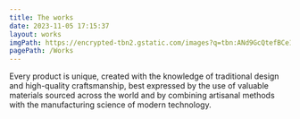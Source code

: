 ```yaml
---
title: The works
date: 2023-11-05 17:15:37
layout: works
imgPath: https://encrypted-tbn2.gstatic.com/images?q=tbn:ANd9GcQtefBCe1epMe9hIWNDnQ0qCPJk3GUFH5hNYSja8CK1_ppqPWtO
pagePath: /Works
---
```


Every product is unique, created with the knowledge of traditional design and high-quality craftsmanship, best expressed by the use of valuable materials sourced across the world and by combining artisanal methods with the manufacturing science of modern technology.
